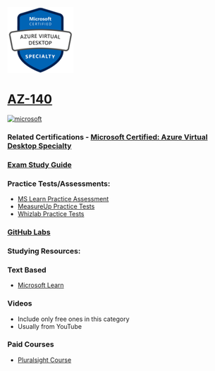 <img src="/Images/certs/az-140.png" width="150" height="150">

# [AZ-140](https://learn.microsoft.com/certifications/exams/az-140)

<a href='https://learn.microsoft.com/en-us/certifications/browse/?type=specialty' target="_blank"><img alt='microsoft' src='https://img.shields.io/badge/specialty-100000?style=for-the-badge&logo=microsoft&logoColor=white&labelColor=0078D4&color=212221'/></a>



### Related Certifications - [Microsoft Certified: Azure Virtual Desktop Specialty](https://learn.microsoft.com/en-us/certifications/azure-virtual-desktop-specialty)

### [Exam Study Guide](https://aka.ms/az140-studyguide)

### Practice Tests/Assessments:
- [MS Learn Practice Assessment](https://learn.microsoft.com/certifications/exams/az-140/practice/assessment?assessment-type=practice&assessmentId=69)
- [MeasureUp Practice Tests](https://www.measureup.com/microsoft-practice-test-az-140-configuring-and-operating-microsoft-azure-virtual-desktop.html)
- [Whizlab Practice Tests](https://www.whizlabs.com/configuring-and-operating-microsoft-azure-virtual-desktop-az-140/)

### [GitHub Labs](https://aka.ms/az140labs)

### Studying Resources:

### Text Based
- [Microsoft Learn](https://learn.microsoft.com/certifications/exams/az-140)
### Videos
- Include only free ones in this category
- Usually from YouTube
### Paid Courses
- [Pluralsight Course](https://www.pluralsight.com/paths/configuring-and-operating-microsoft-azure-virtual-desktop-az-140-2023)


